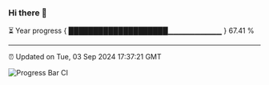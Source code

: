 ### Hi there 👋

⏳ Year progress { ████████████████████▁▁▁▁▁▁▁▁▁▁ } 67.41 %

---

⏰ Updated on Tue, 03 Sep 2024 17:37:21 GMT

![Progress Bar CI](https://github.com/IshwaranRudhara/GIT-ACTION/workflows/Progress%20Bar%20CI/badge.svg)
